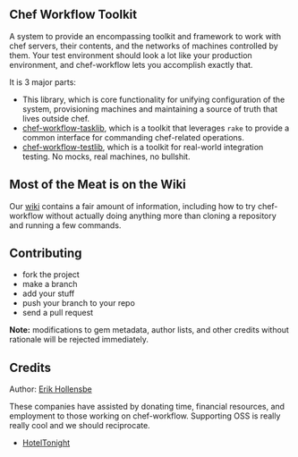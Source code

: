 Chef Workflow Toolkit
---------------------

A system to provide an encompassing toolkit and framework to work with chef
servers, their contents, and the networks of machines controlled by them. Your
test environment should look a lot like your production environment, and
chef-workflow lets you accomplish exactly that.

It is 3 major parts:

* This library, which is core functionality for unifying configuration of the
  system, provisioning machines and maintaining a source of truth that lives
  outside chef.
* [chef-workflow-tasklib](https://github.com/chef-workflow/chef-workflow-tasklib),
  which is a toolkit that leverages `rake` to provide a common interface for
  commanding chef-related operations.
* [chef-workflow-testlib](https://github.com/chef-workflow/chef-workflow-tasklib),
  which is a toolkit for real-world integration testing. No mocks, real
  machines, no bullshit.

Most of the Meat is on the Wiki
-------------------------------

Our [wiki](https://github.com/chef-workflow/chef-workflow/wiki) contains
a fair amount of information, including how to try chef-workflow without
actually doing anything more than cloning a repository and running a few
commands.

Contributing
------------

* fork the project
* make a branch
* add your stuff
* push your branch to your repo
* send a pull request

**Note:** modifications to gem metadata, author lists, and other credits
without rationale will be rejected immediately.

Credits
-------

Author: [Erik Hollensbe](https://github.com/erikh)

These companies have assisted by donating time, financial resources, and
employment to those working on chef-workflow. Supporting OSS is really really
cool and we should reciprocate.

* [HotelTonight](http://www.hoteltonight.com) 
